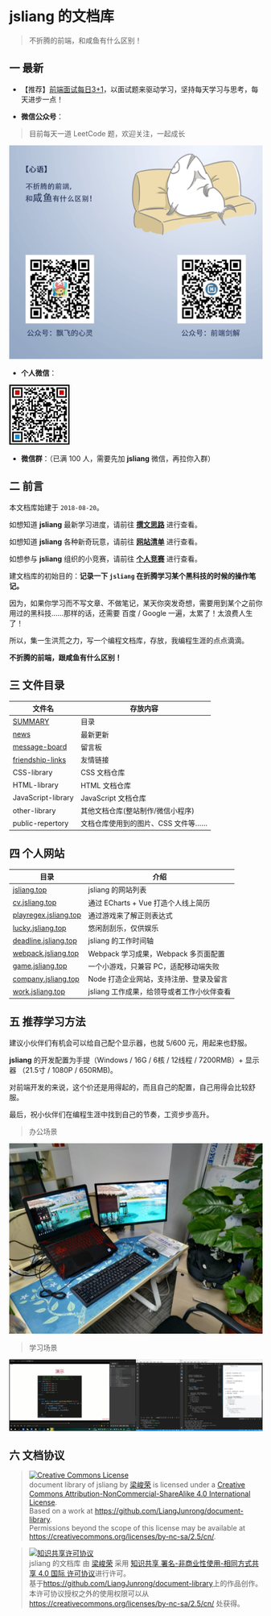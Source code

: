 jsliang 的文档库
===

> 不折腾的前端，和咸鱼有什么区别！

## 一 最新

* 【推荐】[前端面试每日3+1](https://github.com/haizlin/fe-interview)，以面试题来驱动学习，坚持每天学习与思考，每天进步一点！

* **微信公众号**：

> 目前每天一道 LeetCode 题，欢迎关注，一起成长

![微信公众号](./public-repertory/img/z-index-small.png)

* **个人微信**：

![个人微信](./public-repertory/img/z-small-wechat.jpeg)

* **微信群**：（已满 100 人，需要先加 **jsliang** 微信，再拉你入群）

## 二 前言

本文档库始建于 `2018-08-20`。  

如想知道 **jsliang** 最新学习进度，请前往 **[撰文思路](./other-library/Monologue/logs/README.md)** 进行查看。  

如想知道 **jsliang** 各种新奇玩意，请前往 **[网站清单](./other-library/Website/README.md)** 进行查看。

如想参与 **jsliang** 组织的小竞赛，请前往 **[个人竞赛](./other-library/Monologue/GitHub-competition.md)** 进行查看。

建文档库的初始目的：**记录一下 `jsliang` 在折腾学习某个黑科技的时候的操作笔记。**

因为，如果你学习而不写文章、不做笔记，某天你突发奇想，需要用到某个之前你用过的黑科技……那样的话，还需要 百度 / Google 一遍，太累了！太浪费人生了！

所以，集一生洪荒之力，写一个编程文档库，存放，我编程生涯的点点滴滴。

**不折腾的前端，跟咸鱼有什么区别！** 

## 三 文件目录

| 文件名             | 存放内容                           |
| ------------------ | --------------------------------  |
| [SUMMARY](./SUMMARY.md) | 目录                         |
| [news](./news.md) | 最新更新                         |
| [message-board](./message-board.md) | 留言板             |
| [friendship-links](./friendship-links.md) | 友情链接    |
| CSS-library        | CSS 文档仓库                       |
| HTML-library       | HTML 文档仓库                      |
| JavaScript-library | JavaScript 文档仓库                |
| other-library      | 其他文档仓库(整站制作/微信小程序)      |
| public-repertory   | 文档仓库使用到的图片、CSS 文件等……     |

## 四 个人网站

| 目录                                                   | 介绍                                       |
| ------------------------------------------------------ | ------------------------------------------ |
| [jsliang.top](http://jsliang.top/)                     | jsliang 的网站列表                         |
| [cv.jsliang.top](http://cv.jsliang.top/#/)             | 通过 ECharts + Vue 打造个人线上简历        |
| [playregex.jsliang.top](http://playregex.jsliang.top/) | 通过游戏来了解正则表达式                   |
| [lucky.jsliang.top](http://lucky.jsliang.top/)         | 悠闲刮刮乐，仅供娱乐                       |
| [deadline.jsliang.top](http://deadline.jsliang.top/)   | jsliang 的工作时间轴                       |
| [webpack.jsliang.top](http://webpack.jsliang.top/)     | Webpack 学习成果，Webpack 多页面配置       |
| [game.jsliang.top](http://game.jsliang.top/)           | 一个小游戏，只兼容 PC，适配移动端失败      |
| [company.jsliang.top](http://company.jsliang.top/)     | Node 打造企业网站，支持注册、登录及留言    |
| [work.jsliang.top](http://work.jsliang.top/)           | jsliang 工作成果，给领导或者工作小伙伴查看 |

## 五 推荐学习方法
  
建议小伙伴们有机会可以给自己配个显示器，也就 5/600 元，用起来也舒服。

**jsliang** 的开发配置为手提（Windows / 16G / 6核 / 12线程 / 7200RMB）+ 显示器 （21.5寸 / 1080P / 650RMB)。

对前端开发的来说，这个价还是用得起的，而且自己的配置，自己用得会比较舒服。

最后，祝小伙伴们在编程生涯中找到自己的节奏，工资步步高升。

> 办公场景

![图](./public-repertory/img/index-learning-method-1.jpg)

> 学习场景

![图](./public-repertory/img/index-learning-method-2.png)

## 六 文档协议 

> <a rel="license" href="http://creativecommons.org/licenses/by-nc-sa/4.0/"><img alt="Creative Commons License" style="border-width:0" src="https://i.creativecommons.org/l/by-nc-sa/4.0/88x31.png" /></a><br /><span xmlns:dct="http://purl.org/dc/terms/" property="dct:title">document library of jsliang</span> by <a xmlns:cc="http://creativecommons.org/ns#" href="https://github.com/LiangJunrong/document-library" property="cc:attributionName" rel="cc:attributionURL">梁峻荣</a> is licensed under a <a rel="license" href="http://creativecommons.org/licenses/by-nc-sa/4.0/">Creative Commons Attribution-NonCommercial-ShareAlike 4.0 International License</a>.<br />Based on a work at <a xmlns:dct="http://purl.org/dc/terms/" href="https://github.com/LiangJunrong/document-library" rel="dct:source">https://github.com/LiangJunrong/document-library</a>.<br />Permissions beyond the scope of this license may be available at <a xmlns:cc="http://creativecommons.org/ns#" href="https://creativecommons.org/licenses/by-nc-sa/2.5/cn/" rel="cc:morePermissions">https://creativecommons.org/licenses/by-nc-sa/2.5/cn/</a>.

> <a rel="license" href="http://creativecommons.org/licenses/by-nc-sa/4.0/"><img alt="知识共享许可协议" style="border-width:0" src="https://i.creativecommons.org/l/by-nc-sa/4.0/88x31.png" /></a><br /><span xmlns:dct="http://purl.org/dc/terms/" property="dct:title">jsliang 的文档库</span> 由 <a xmlns:cc="http://creativecommons.org/ns#" href="https://github.com/LiangJunrong/document-library" property="cc:attributionName" rel="cc:attributionURL">梁峻荣</a> 采用 <a rel="license" href="http://creativecommons.org/licenses/by-nc-sa/4.0/">知识共享 署名-非商业性使用-相同方式共享 4.0 国际 许可协议</a>进行许可。<br />基于<a xmlns:dct="http://purl.org/dc/terms/" href="https://github.com/LiangJunrong/document-library" rel="dct:source">https://github.com/LiangJunrong/document-library</a>上的作品创作。<br />本许可协议授权之外的使用权限可以从 <a xmlns:cc="http://creativecommons.org/ns#" href="https://creativecommons.org/licenses/by-nc-sa/2.5/cn/" rel="cc:morePermissions">https://creativecommons.org/licenses/by-nc-sa/2.5/cn/</a> 处获得。
